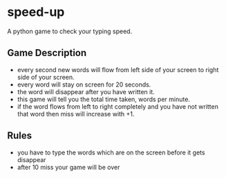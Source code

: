 # speed-up
A python game to check your typing speed.

## Game Description
- every second new words will flow from left side of your screen to right side of your screen.
- every word will stay on screen for 20 seconds.
- the word will disappear after you have written it.
- this game will tell you the total time taken, words per minute.
- if the word flows from left to right completely and you have not written that word then miss will increase with +1. 

## Rules
- you have to type the words which are on the screen before it gets disappear
- after 10 miss your game will be over
